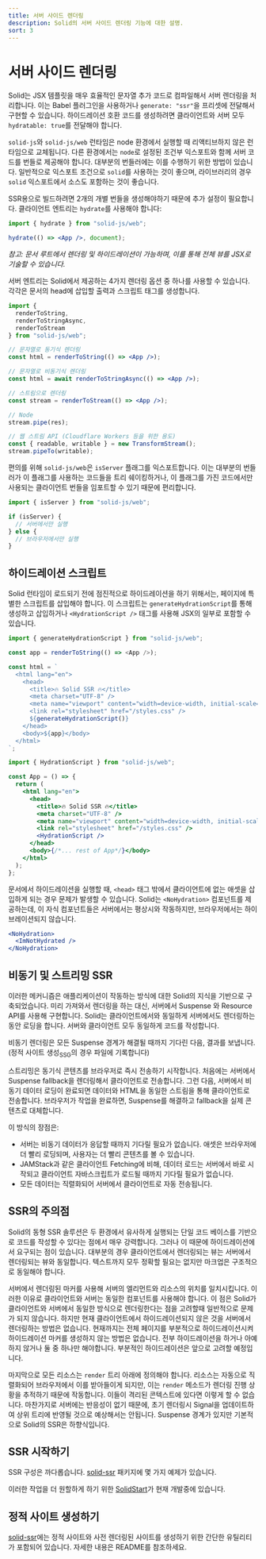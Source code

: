 ```yaml
---
title: 서버 사이드 렌더링
description: Solid의 서버 사이드 렌더링 기능에 대한 설명.
sort: 3
---
```


# 서버 사이드 렌더링

Solid는 JSX 템플릿을 매우 효율적인 문자열 추가 코드로 컴파일해서 서버 렌더링을 처리합니다. 이는 Babel 플러그인을 사용하거나 `generate: "ssr"`을 프리셋에 전달해서 구현할 수 있습니다. 하이드레이션 호환 코드를 생성하려면 클라이언트와 서버 모두 `hydratable: true`를 전달해야 합니다.

`solid-js`와 `solid-js/web` 런타임은 node 환경에서 실행할 때 리액티브하지 않은 런타임으로 교체됩니다. 다른 환경에서는 `node`로 설정된 조건부 익스포트와 함께 서버 코드를 번들로 제공해야 합니다. 대부분의 번들러에는 이를 수행하기 위한 방법이 있습니다. 일반적으로 익스포트 조건으로 `solid`를 사용하는 것이 좋으며, 라이브러리의 경우 `solid` 익스포트에서 소스도 포함하는 것이 좋습니다.

SSR용으로 빌드하려면 2개의 개별 번들을 생성해야하기 때문에 추가 설정이 필요합니다. 클라이언트 엔트리는 `hydrate`를 사용해야 합니다:

```jsx
import { hydrate } from "solid-js/web";

hydrate(() => <App />, document);
```

_참고: 문서 루트에서 렌더링 및 하이드레이션이 가능하며, 이를 통해 전체 뷰를 JSX로 기술할 수 있습니다._

서버 엔트리는 Solid에서 제공하는 4가지 렌더링 옵션 중 하나를 사용할 수 있습니다. 각각은 문서의 head에 삽입할 출력과 스크립트 태그를 생성합니다.

```jsx
import {
  renderToString,
  renderToStringAsync,
  renderToStream
} from "solid-js/web";

// 문자열로 동기식 렌더링
const html = renderToString(() => <App />);

// 문자열로 비동기식 렌더링
const html = await renderToStringAsync(() => <App />);

// 스트림으로 렌더링
const stream = renderToStream(() => <App />);

// Node
stream.pipe(res);

// 웹 스트림 API (Cloudflare Workers 등을 위한 용도)
const { readable, writable } = new TransformStream();
stream.pipeTo(writable);
```

편의를 위해 `solid-js/web`은 `isServer` 플래그를 익스포트합니다. 이는 대부분의 번들러가 이 플래그를 사용하는 코드들을 트리 쉐이킹하거나, 이 플래그를 가진 코드에서만 사용되는 클라이언트 번들을 임포트할 수 있기 때문에 편리합니다.

```jsx
import { isServer } from "solid-js/web";

if (isServer) {
  // 서버에서만 실행
} else {
  // 브라우저에서만 실행
}
```

## 하이드레이션 스크립트

Solid 런타임이 로드되기 전에 점진적으로 하이드레이션을 하기 위해서는, 페이지에 특별한 스크립트를 삽입해야 합니다. 이 스크립트는 `generateHydrationScript`를 통해 생성하고 삽입하거나 `<HydrationScript />` 태그를 사용해 JSX의 일부로 포함할 수 있습니다.

```js
import { generateHydrationScript } from "solid-js/web";

const app = renderToString(() => <App />);

const html = `
  <html lang="en">
    <head>
      <title>🔥 Solid SSR 🔥</title>
      <meta charset="UTF-8" />
      <meta name="viewport" content="width=device-width, initial-scale=1.0" />
      <link rel="stylesheet" href="/styles.css" />
      ${generateHydrationScript()}
    </head>
    <body>${app}</body>
  </html>
`;
```

```jsx
import { HydrationScript } from "solid-js/web";

const App = () => {
  return (
    <html lang="en">
      <head>
        <title>🔥 Solid SSR 🔥</title>
        <meta charset="UTF-8" />
        <meta name="viewport" content="width=device-width, initial-scale=1.0" />
        <link rel="stylesheet" href="/styles.css" />
        <HydrationScript />
      </head>
      <body>{/*... rest of App*/}</body>
    </html>
  );
};
```

문서에서 하이드레이션을 실행할 때, `<head>` 태그 밖에서 클라이언트에 없는 애셋을 삽입하게 되는 경우 문제가 발생할 수 있습니다. Solid는 `<NoHydration>` 컴포넌트를 제공하는데, 이 자식 컴포넌트들은 서버에서는 평상시와 작동하지만, 브라우저에서는 하이브레이션되지 않습니다.

```jsx
<NoHydration>
  <ImNotHydrated />
</NoHydration>
```

## 비동기 및 스트리밍 SSR

이러한 메커니즘은 애플리케이션이 작동하는 방식에 대한 Solid의 지식을 기반으로 구축되었습니다.
미리 가져와서 렌더링을 하는 대신, 서버에서 Suspense 와 Resource API를 사용해 구현합니다.
Solid는 클라이언트에서와 동일하게 서버에서도 렌더링하는 동안 로딩을 합니다.
서버와 클라이언트 모두 동일하게 코드를 작성합니다.

비동기 렌더링은 모든 Suspense 경계가 해결될 때까지 기다린 다음, 결과를 보냅니다.
(정적 사이트 생성<sub>SSG</sub>의 경우 파일에 기록합니다)

스트리밍은 동기식 콘텐츠를 브라우저로 즉시 전송하기 시작합니다. 처음에는 서버에서 Suspense fallback을 렌더링해서 클라이언트로 전송합니다.
그런 다음, 서버에서 비동기 데이터 로딩이 완료되면 데이터와 HTML을 동일한 스트림을 통해 클라이언트로 전송합니다.
브라우저가 작업을 완료하면, Suspense를 해결하고 fallback을 실제 콘텐츠로 대체합니다.

이 방식의 장점은:

- 서버는 비동기 데이터가 응답할 때까지 기다릴 필요가 없습니다. 애셋은 브라우저에 더 빨리 로딩되며, 사용자는 더 빨리 콘텐츠를 볼 수 있습니다.
- JAMStack과 같은 클라이언트 Fetching에 비해, 데이터 로드는 서버에서 바로 시작되고 클라이언트 자바스크립트가 로드될 때까지 기다릴 필요가 없습니다.
- 모든 데이터는 직렬화되어 서버에서 클라이언트로 자동 전송됩니다.

## SSR의 주의점

Solid의 동형 SSR 솔루션은 두 환경에서 유사하게 실행되는 단일 코드 베이스를 기반으로 코드를 작성할 수 있다는 점에서 매우 강력합니다. 그러나 이 때문에 하이드레이션에서 요구되는 점이 있습니다. 대부분의 경우 클라이언트에서 렌더링되는 뷰는 서버에서 렌더링되는 뷰와 동일합니다. 텍스트까지 모두 정확할 필요는 없지만 마크업은 구조적으로 동일해야 합니다.

서버에서 렌더링된 마커를 사용해 서버의 엘리먼트와 리소스의 위치를 일치시킵니다. 이러한 이유로 클라이언트와 서버는 동일한 컴포넌트를 사용해야 합니다. 이 점은 Solid가 클라이언트와 서버에서 동일한 방식으로 렌더링한다는 점을 고려할때 일반적으로 문제가 되지 않습니다. 하지만 현재 클라이언트에서 하이드레이션되지 않은 것을 서버에서 렌더링하는 방법은 없습니다. 현재까지는 전체 페이지를 부분적으로 하이드레이션시켜 하이드레이션 마커를 생성하지 않는 방법은 없습니다. 전부 하이드레이션을 하거나 아예 하지 않거나 둘 중 하나만 해야합니다. 부분적인 하이드레이션은 앞으로 고려할 예정입니다.

마지막으로 모든 리소스는 `render` 트리 아래에 정의해야 합니다. 리소스는 자동으로 직렬화되어 브라우저에서 이를 받아들이게 되지만, 이는 `render` 메소드가 렌더링 진행 상황을 추적하기 때문에 작동합니다. 이들이 격리된 콘텍스트에 있다면 이렇게 할 수 없습니다. 마찬가지로 서버에는 반응성이 없기 때문에, 초기 렌더링시 Signal을 업데이트하여 상위 트리에 반영될 것으로 예상해서는 안됩니다. Suspense 경계가 있지만 기본적으로 Solid의 SSR은 하향식입니다.

## SSR 시작하기

SSR 구성은 까다롭습니다. [solid-ssr](https://github.com/solidjs/solid/blob/main/packages/solid-ssr) 패키지에 몇 가지 예제가 있습니다.

이러한 작업을 더 원할하게 하기 위한 [SolidStart](https://github.com/solidjs/solid-start)가 현재 개발중에 있습니다.

## 정적 사이트 생성하기

[solid-ssr](https://github.com/solidjs/solid/blob/main/packages/solid-ssr)에는 정적 사이트와 사전 렌더링된 사이트를 생성하기 위한 간단한 유틸리티가 포함되어 있습니다. 자세한 내용은 README를 참조하세요.
